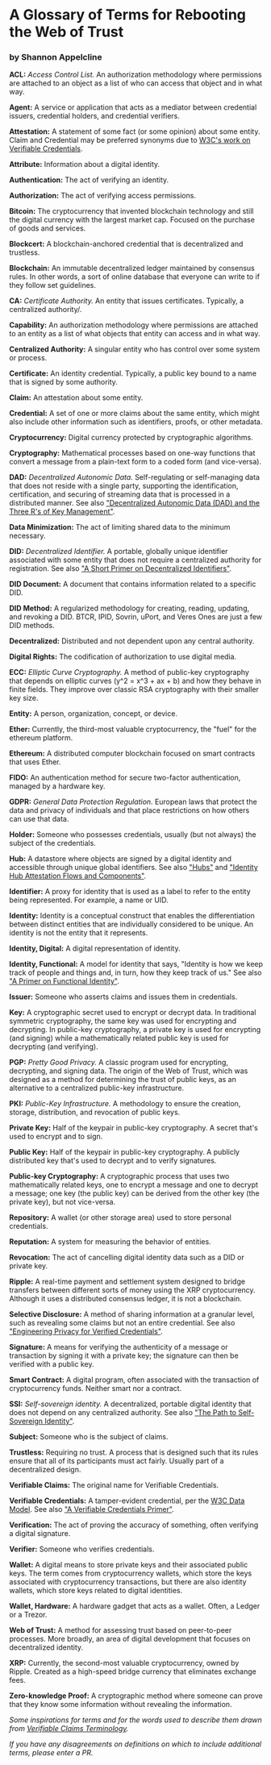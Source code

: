 # A Glossary of Terms for Rebooting the Web of Trust

### by Shannon Appelcline

__ACL:__ _Access Control List._ An authorization methodology where permissions are attached to an object as a list of who can access that object and in what way.

__Agent:__ A service or application that acts as a mediator between credential issuers, credential holders, and credential verifiers.

__Attestation:__ A statement of some fact (or some opinion) about some entity. Claim and Credential may be preferred synonyms due to [W3C's work on Verifiable Credentials](https://w3c.github.io/vc-data-model/).

__Attribute:__ Information about a digital identity.

__Authentication:__ The act of verifying an identity.

__Authorization:__ The act of verifying access permissions.

__Bitcoin:__ The cryptocurrency that invented blockchain technology and still the digital currency with the largest market cap. Focused on the purchase of goods and services.

__Blockcert:__ A blockchain-anchored credential that is decentralized and trustless.

__Blockchain:__ An immutable decentralized ledger maintained by consensus rules. In other words, a sort of online database that everyone can write to if they follow set guidelines.

__CA:__ _Certificate Authority._ An entity that issues certificates. Typically, a centralized authority/. 

__Capability:__ An authorization methodology where permissions are attached to an entity  as a list of what objects that entity can access and in what way. 

__Centralized Authority:__ A singular entity who has control over some system or process.

__Certificate:__ An identity credential. Typically, a public key bound to a name that is signed by some authority.

__Claim:__ An attestation about some entity.

__Credential:__ A set of one or more claims about the same entity, which might also include other information such as identifiers, proofs, or other metadata.

__Cryptocurrency:__ Digital currency protected by cryptographic algorithms. 

__Cryptography:__ Mathematical processes based on one-way functions that convert a message from a plain-text form to a coded form (and vice-versa).

__DAD:__ _Decentralized Autonomic Data._ Self-regulating or self-managing data that does not reside with a single party, supporting the identification, certification, and securing of streaming data that is processed in a distributed manner. See also ["Decentralized Autonomic Data (DAD) and the Three R's of Key Management"](https://nbviewer.jupyter.org/github/WebOfTrustInfo/rwot6-santabarbara/blob/master/final-documents/DecentralizedAutonomicData.pdf).

__Data Minimization:__ The act of limiting shared data to the minimum necessary.

__DID:__ _Decentralized Identifier._ A portable, globally unique identifier associated with some entity that does not require a centralized authority for registration. See also ["A Short Primer on Decentralized Identifiers"](https://github.com/WebOfTrustInfo/rwot8-barcelona/blob/master/topics-and-advance-readings/did-primer.md).

__DID Document:__ A document that contains information related to a specific DID.

__DID Method:__ A regularized methodology for creating, reading, updating, and revoking a DID. BTCR, IPID, Sovrin, uPort, and Veres Ones are just a few DID methods.

__Decentralized:__ Distributed and not dependent upon any central authority.

__Digital Rights:__ The codification of authorization to use digital media.

__ECC:__ _Elliptic Curve Cryptography._ A method of public-key cryptography that depends on elliptic curves (y^2 = x^3 + ax + b) and how they behave in finite fields. They improve over classic RSA cryptography with their smaller key size.

__Entity:__ A person, organization, concept, or device.

__Ether:__ Currently, the third-most valuable cryptocurrency, the "fuel" for the ethereum platform. 

__Ethereum:__ A distributed computer blockchain focused on smart contracts that uses Ether.

__FIDO:__ An authentication method for secure two-factor authentication, managed by a hardware key.

__GDPR:__ _General Data Protection Regulation._ European laws that protect the data and privacy of individuals and that place restrictions on how others can use that data. 

__Holder:__ Someone who possesses credentials, usually (but not always) the subject of the credentials.

__Hub:__ A datastore where objects are signed by a digital identity and accessible through unique global identifiers. See also ["Hubs"](https://nbviewer.jupyter.org/github/WebOfTrustInfo/rebooting-the-web-of-trust-fall2016/blob/master/final-documents/hubs.pdf) and ["Identity Hub Attestation Flows and Components"](https://nbviewer.jupyter.org/github/WebOfTrustInfo/rebooting-the-web-of-trust-spring2018/blob/master/final-documents/identity-hub-attestations.pdf).

__Identifier:__ A proxy for identity that is used as a label to refer to the entity being represented. For example, a name or UID.

__Identity:__ Identity is a conceptual construct that enables the differentiation between distinct entities that are individually considered to be unique. An identity is not the entity that it represents.

__Identity, Digital:__ A digital representation of identity.

__Identity, Functional:__ A model for identity that says, "Identity is how we keep track of people and things and, in turn, how they keep track of us." See also ["A Primer on Functional Identity"](https://github.com/WebOfTrustInfo/rwot8-barcelona/blob/master/topics-and-advance-readings/functional-identity-primer.md).

__Issuer:__ Someone who asserts claims and issues them in credentials.

__Key:__ A cryptographic secret used to encrypt or decrypt data. In traditional symmetric cryptography, the same key was used for encrypting and decrypting. In public-key cryptography, a private key is used for encrypting (and signing) while a mathematically related public key is used for decrypting (and verifying).

__PGP:__ _Pretty Good Privacy._ A classic program used for encrypting, decrypting, and signing data. The origin of the Web of Trust, which was designed as a method for determining the trust of public keys, as an alternative to a centralized public-key infrastructure.

__PKI:__ _Public-Key Infrastructure._ A methodology to ensure the creation, storage, distribution, and revocation of public keys.

__Private Key:__ Half of the keypair in public-key cryptography. A secret that's used to encrypt and to sign.

__Public Key:__ Half of the keypair in public-key cryptography. A publicly distributed key that's used to decrypt and to verify signatures.

__Public-key Cryptography:__ A cryptographic process that uses two mathematically related keys, one to encrypt a message and one to decrypt a message; one key (the public key) can be derived from the other key (the private key), but not vice-versa.

__Repository:__ A wallet (or other storage area) used to store personal credentials.

__Reputation:__ A system for measuring the behavior of entities.

__Revocation:__ The act of cancelling digital identity data such as a DID or private key.

__Ripple:__ A real-time payment and settlement system designed to bridge transfers between different sorts of money using the XRP cryptocurrency. Although it uses a distributed consensus ledger, it is not a blockchain.

__Selective Disclosure:__ A method of sharing information at a granular level, such as revealing some claims but not an entire credential. See also ["Engineering Privacy for Verified Credentials"](https://nbviewer.jupyter.org/github/WebOfTrustInfo/rebooting-the-web-of-trust-fall2017/blob/master/final-documents/data-minimization-sd.pdf).

__Signature:__ A means for verifying the authenticity of a message or transaction by signing it with a private key; the signature can then be verified with a public key.

__Smart Contract:__ A digital program, often associated with the transaction of cryptocurrency funds. Neither smart nor a contract.

__SSI:__ _Self-sovereign identity._ A decentralized, portable digital identity that does not depend on any centralized authority. See also ["The Path to Self-Sovereign Identity"](http://www.lifewithalacrity.com/2016/04/the-path-to-self-soverereign-identity.html).

__Subject:__ Someone who is the subject of claims.

__Trustless:__ Requiring no trust. A process that is designed such that its rules ensure that all of its participants must act fairly. Usually part of a decentralized design.

__Verifiable Claims:__ The original name for Verifiable Credentials.

__Verifiable Credentials:__ A tamper-evident credential, per the [W3C Data Model](https://w3c.github.io/vc-data-model/). See also ["A Verifiable Credentials Primer"](https://github.com/WebOfTrustInfo/rwot8-barcelona/blob/master/topics-and-advance-readings/verifiable-credentials-primer.md).

__Verification:__ The act of proving the accuracy of something, often verifying a digital signature.

__Verifier:__ Someone who verifies credentials.

__Wallet:__ A digital means to store private keys and their associated public keys. The term comes from cryptocurrency wallets, which store the keys associated with cryptocurrency transactions, but there are also identity wallets, which store keys related to digital identities.

__Wallet, Hardware:__ A hardware gadget that acts as a wallet. Often, a Ledger or a Trezor.

__Web of Trust:__ A method for assessing trust based on peer-to-peer processes. More broadly, an area of digital development that focuses on decentralized identity.

__XRP:__ Currently, the second-most valuable cryptocurrency, owned by Ripple. Created as a high-speed bridge currency that eliminates exchange fees.

__Zero-knowledge Proof:__ A cryptographic method where someone can prove that they know some information without revealing the information.

_Some inspirations for terms and for the words used to describe them drawn from [Verifiable Claims Terminology](https://w3c.github.io/vc-data-model/#dfn-verifiable-presentations)._

_If you have any disagreements on definitions on which to include additional terms, please enter a PR._
